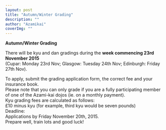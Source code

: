```yaml
---
layout: post
title: "Autumn/Winter Grading"
description: ""
author: "Azamikai"
coverImg: ""
---
```


**Autumn/Winter Grading**

There will be kyu and dan gradings during the **week commencing 23rd November 2015** <br>
(Cupar: Monday 23rd Nov; Glasgow: Tuesday 24th Nov; Edinburgh: Friday 27th Nov). 

To apply, submit the grading application form, the correct fee and your insurance book.<br>
Please note that you can only grade if you are a fully participating member of one of the Azami-kai dojos (ie. on a monthly payment).<br>
Kyu grading fees are calculated as follows:<br>
£10 minus kyu (for example, third kyu would be seven pounds)<br>
Deadline:<br>
Applications by Friday November 20th, 2015.<br>
Prepare well, train lots and good luck!<br>